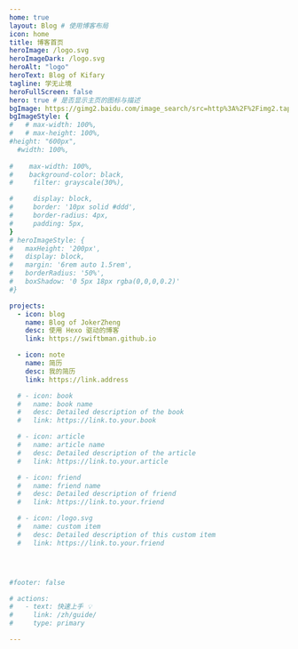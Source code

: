 ```yaml
---
home: true
layout: Blog # 使用博客布局
icon: home
title: 博客首页
heroImage: /logo.svg
heroImageDark: /logo.svg
heroAlt: "logo"
heroText: Blog of Kifary
tagline: 学无止境
heroFullScreen: false 
hero: true # 是否显示主页的图标与描述
bgImage: https://gimg2.baidu.com/image_search/src=http%3A%2F%2Fimg2.tapimg.com%2Fbbcode%2Fimages%2F674aaa90a8ea222319cc500b5f64b968.png&refer=http%3A%2F%2Fimg2.tapimg.com&app=2002&size=f9999,10000&q=a80&n=0&g=0n&fmt=auto?sec=1670139986&t=a1ed90894ef497d80c1c3caf257fef30
bgImageStyle: {
#   # max-width: 100%,
#   # max-height: 100%,
#height: "600px",
  #width: 100%,
  
#    max-width: 100%,
#    background-color: black,
#     filter: grayscale(30%),

#     display: block,
#     border: '10px solid #ddd',
#     border-radius: 4px,
#     padding: 5px,
}
# heroImageStyle: {
#   maxHeight: '200px',
#   display: block,
#   margin: '6rem auto 1.5rem',
#   borderRadius: '50%',
#   boxShadow: '0 5px 18px rgba(0,0,0,0.2)'
#}

projects:
  - icon: blog
    name: Blog of JokerZheng
    desc: 使用 Hexo 驱动的博客
    link: https://swiftbman.github.io

  - icon: note
    name: 简历
    desc: 我的简历
    link: https://link.address

  # - icon: book
  #   name: book name
  #   desc: Detailed description of the book
  #   link: https://link.to.your.book

  # - icon: article
  #   name: article name
  #   desc: Detailed description of the article
  #   link: https://link.to.your.article

  # - icon: friend
  #   name: friend name
  #   desc: Detailed description of friend
  #   link: https://link.to.your.friend

  # - icon: /logo.svg
  #   name: custom item
  #   desc: Detailed description of this custom item
  #   link: https://link.to.your.friend




#footer: false

# actions:
#   - text: 快速上手 💡
#     link: /zh/guide/
#     type: primary

---
```


